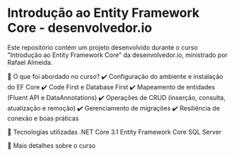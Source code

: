 # Introdução ao Entity Framework Core - desenvolvedor.io
Este repositório contém um projeto desenvolvido durante o curso "Introdução ao Entity Framework Core" da desenvolvedor.io, ministrado por Rafael Almeida.

📌 O que foi abordado no curso?
✔️ Configuração do ambiente e instalação do EF Core
✔️ Code First e Database First
✔️ Mapeamento de entidades (Fluent API e DataAnnotations)
✔️ Operações de CRUD (inserção, consulta, atualização e remoção)
✔️ Gerenciamento de migrações
✔️ Resiliência de conexão e boas práticas

🚀 Tecnologias utilizadas
.NET Core 3.1
Entity Framework Core
SQL Server

📎 Mais detalhes sobre o curso

